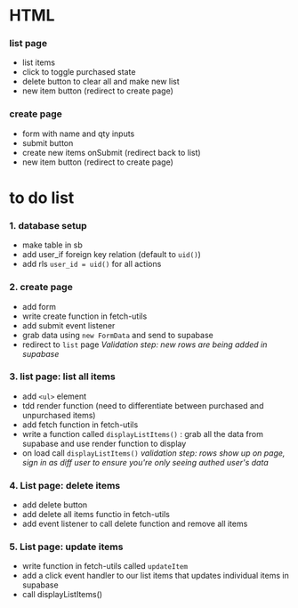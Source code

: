 # HTML

### list page

- list items
- click to toggle purchased state
- delete button to clear all and make new list
- new item button (redirect to create page)

### create page

- form with name and qty inputs
- submit button
- create new items onSubmit (redirect back to list)
- new item button (redirect to create page)

# to do list

### 1. database setup

- make table in sb
- add user_if foreign key relation (default to `uid()`)
- add rls `user_id = uid()` for all actions

### 2. create page

- add form
- write create function in fetch-utils
- add submit event listener
- grab data using `new FormData` and send to supabase
- redirect to `list` page
 _Validation step: new rows are being added in supabase_

 ### 3. list page: list all items

 - add `<ul>` element
 - tdd render function (need to differentiate between purchased and unpurchased items)
 - add fetch function in fetch-utils
 - write a function called `displayListItems()` : grab all the data from supabase and use render function to display
 - on load call `displayListItems()`
   _validation step: rows show up on page, sign in as diff user to ensure you're only seeing authed user's data_


### 4. List page: delete items

- add delete button
- add delete all items functio in fetch-utils
- add event listener to call delete function and remove all items

### 5. List page: update items

- write function in fetch-utils called `updateItem`
- add a click event handler to our list items that updates individual items in supabase
- call displayListItems()